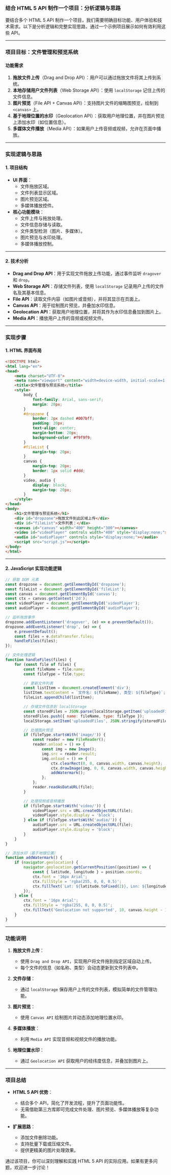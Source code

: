 ### **结合 HTML 5 API 制作一个项目：分析逻辑与思路**

要结合多个 HTML 5 API 制作一个项目，我们需要明确目标功能、用户体验和技术需求。以下是分析逻辑和完整实现思路，通过一个示例项目展示如何有效利用这些 API。

---

### **项目目标**：文件管理和预览系统

#### **功能需求**
1. **拖放文件上传**（Drag and Drop API）：用户可以通过拖放文件将其上传到系统。
2. **本地存储用户文件列表**（Web Storage API）：使用 `localStorage` 记住上传的文件信息。
3. **图片预览**（File API + Canvas API）：支持图片文件的缩略图预览，绘制到 `<canvas>` 上。
4. **基于地理位置的水印**（Geolocation API）：获取用户地理位置，并在图片预览上添加水印（如位置信息）。
5. **多媒体文件播放**（Media API）：如果用户上传音频或视频，允许在页面中播放。

---

### **实现逻辑与思路**

#### **1. 项目结构**
- **UI 界面**：
  - 文件拖放区域。
  - 文件列表显示区域。
  - 图片预览区域。
  - 多媒体播放控件。
- **核心功能模块**：
  - 文件上传与拖放处理。
  - 文件信息存储与读取。
  - 文件类型检测（图片、多媒体）。
  - 图片预览与水印处理。
  - 多媒体播放控制。

---

#### **2. 技术分析**
- **Drag and Drop API**：用于实现文件拖放上传功能，通过事件监听 `dragover` 和 `drop`。
- **Web Storage API**：存储文件列表，使用 `localStorage` 记录用户上传的文件名及其基本信息。
- **File API**：读取文件内容（如图片或音频），并将其显示在页面上。
- **Canvas API**：用于绘制图片预览，并叠加水印信息。
- **Geolocation API**：获取用户地理位置，并将其作为水印信息叠加到图片上。
- **Media API**：播放用户上传的音频或视频文件。

---

### **实现步骤**

#### **1. HTML 界面布局**
```html
<!DOCTYPE html>
<html lang="en">
<head>
    <meta charset="UTF-8">
    <meta name="viewport" content="width=device-width, initial-scale=1.0">
    <title>文件管理与预览系统</title>
    <style>
        body {
            font-family: Arial, sans-serif;
            margin: 20px;
        }
        #dropzone {
            border: 2px dashed #007bff;
            padding: 20px;
            text-align: center;
            margin-bottom: 20px;
            background-color: #f9f9f9;
        }
        #fileList {
            margin-top: 20px;
        }
        canvas {
            margin-top: 20px;
            border: 1px solid #ddd;
        }
        video, audio {
            display: block;
            margin-top: 20px;
        }
    </style>
</head>
<body>
    <h1>文件管理与预览系统</h1>
    <div id="dropzone">拖放文件到此区域上传</div>
    <div id="fileList">文件列表：</div>
    <canvas id="canvas" width="400" height="300"></canvas>
    <video id="videoPlayer" controls width="400" style="display:none;"></video>
    <audio id="audioPlayer" controls style="display:none;"></audio>
    <script src="script.js"></script>
</body>
</html>
```

---

#### **2. JavaScript 实现功能逻辑**

```javascript
// 获取 DOM 元素
const dropzone = document.getElementById('dropzone');
const fileList = document.getElementById('fileList');
const canvas = document.getElementById('canvas');
const ctx = canvas.getContext('2d');
const videoPlayer = document.getElementById('videoPlayer');
const audioPlayer = document.getElementById('audioPlayer');

// 监听拖放事件
dropzone.addEventListener('dragover', (e) => e.preventDefault());
dropzone.addEventListener('drop', (e) => {
    e.preventDefault();
    const files = e.dataTransfer.files;
    handleFiles(files);
});

// 文件处理逻辑
function handleFiles(files) {
    for (const file of files) {
        const fileName = file.name;
        const fileType = file.type;

        // 更新文件列表
        const listItem = document.createElement('div');
        listItem.textContent = `文件名: ${fileName}, 类型: ${fileType}`;
        fileList.appendChild(listItem);

        // 存储文件信息到 localStorage
        const storedFiles = JSON.parse(localStorage.getItem('uploadedFiles') || '[]');
        storedFiles.push({ name: fileName, type: fileType });
        localStorage.setItem('uploadedFiles', JSON.stringify(storedFiles));

        // 处理图片预览
        if (fileType.startsWith('image/')) {
            const reader = new FileReader();
            reader.onload = () => {
                const img = new Image();
                img.src = reader.result;
                img.onload = () => {
                    ctx.clearRect(0, 0, canvas.width, canvas.height);
                    ctx.drawImage(img, 0, 0, canvas.width, canvas.height);
                    addWatermark();
                };
            };
            reader.readAsDataURL(file);
        }

        // 处理视频或音频播放
        if (fileType.startsWith('video/')) {
            videoPlayer.src = URL.createObjectURL(file);
            videoPlayer.style.display = 'block';
        } else if (fileType.startsWith('audio/')) {
            audioPlayer.src = URL.createObjectURL(file);
            audioPlayer.style.display = 'block';
        }
    }
}

// 添加水印（基于地理位置）
function addWatermark() {
    if (navigator.geolocation) {
        navigator.geolocation.getCurrentPosition((position) => {
            const { latitude, longitude } = position.coords;
            ctx.font = '16px Arial';
            ctx.fillStyle = 'rgba(255, 0, 0, 0.5)';
            ctx.fillText(`Lat: ${latitude.toFixed(2)}, Lon: ${longitude.toFixed(2)}`, 10, canvas.height - 10);
        });
    } else {
        ctx.font = '16px Arial';
        ctx.fillStyle = 'rgba(255, 0, 0, 0.5)';
        ctx.fillText('Geolocation not supported', 10, canvas.height - 10);
    }
}
```

---

### **功能说明**

1. **拖放文件上传**：
   - 使用 `Drag and Drop API`，实现用户将文件拖到指定区域自动上传。
   - 每个文件的信息（如名称、类型）会动态更新到文件列表中。

2. **文件存储**：
   - 通过 `localStorage` 保存用户上传的文件列表，模拟简单的文件管理功能。

3. **图片预览**：
   - 使用 `Canvas API` 绘制图片并动态添加地理位置水印。

4. **多媒体播放**：
   - 利用 `Media API` 实现音频和视频文件的播放功能。

5. **地理位置水印**：
   - 通过 `Geolocation API` 获取用户的经纬度信息，并叠加到图片上。

---

### **项目总结**

- **HTML 5 API 优势**：
  - 结合多个 API，简化了开发流程，提升了页面功能性。
  - 无需借助第三方库即可完成文件处理、图片预览、多媒体播放等复杂功能。

- **扩展思路**：
  - 添加文件删除功能。
  - 支持批量下载或压缩文件。
  - 提供更精美的图片处理效果。

通过该项目，你可以深刻理解和实践 HTML 5 API 的实际应用。如果有更多问题，欢迎进一步讨论！